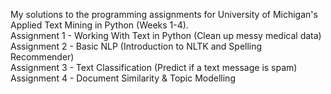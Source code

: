 My solutions to the programming assignments for University of Michigan's Applied Text Mining in Python (Weeks 1-4).   
Assignment 1 - Working With Text in Python (Clean up messy medical data)  
Assignment 2 - Basic NLP (Introduction to NLTK and Spelling Recommender)  
Assignment 3 - Text Classification (Predict if a text message is spam)  
Assignment 4 - Document Similarity & Topic Modelling
